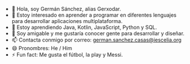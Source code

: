 - 👋 Hola, soy Germán Sánchez, alias Gerxodar.
- 👀 Estoy interesado en aprender a programar en diferentes lenguajes para desarrollar aplicaciones multiplataforma.
- 🌱 Estoy aprendiendo Java, Kotlin, JavaScript, Python y SQL.
- 💞️ Soy amigable y me gustaría conocer gente para desarrollar y diseñar.
- 📫 Contacta conmigo por correo: german.sanchez.casas@iescelia.org
- 😄 Pronombres: He / Him
- ⚡ Fun fact: Me gusta el fútbol, la play y Messi.
